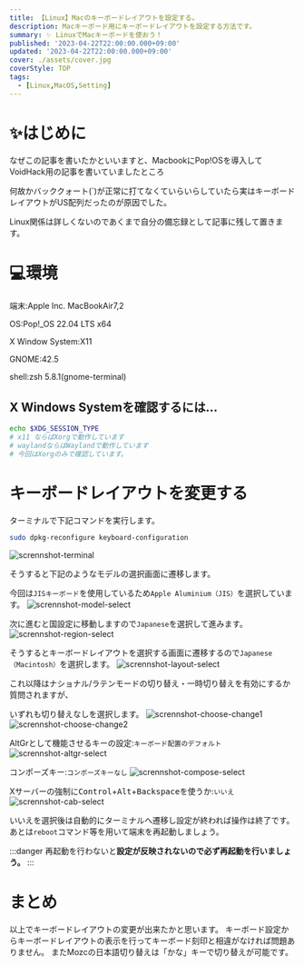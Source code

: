 ```yaml
---
title: 【Linux】Macのキーボードレイアウトを設定する。
description: Macキーボード用にキーボードレイアウトを設定する方法です。
summary: ✨ LinuxでMacキーボードを使おう！
published: '2023-04-22T22:00:00.000+09:00'
updated: '2023-04-22T22:00:00.000+09:00'
cover: ./assets/cover.jpg
coverStyle: TOP
tags:
  - [Linux,MacOS,Setting]
---
```


# ✨はじめに
なぜこの記事を書いたかといいますと、MacbookにPop!OSを導入してVoidHack用の記事を書いていましたところ

何故かバッククォート(`)が正常に打てなくていらいらしていたら実はキーボードレイアウトがUS配列だったのが原因でした。

Linux関係は詳しくないのであくまで自分の備忘録として記事に残して置きます。

# 💻環境
端末:Apple Inc. MacBookAir7,2

OS:Pop!_OS 22.04 LTS x64

X Window System:X11

GNOME:42.5

shell:zsh 5.8.1(gnome-terminal)
## X Windows Systemを確認するには...
```bash
echo $XDG_SESSION_TYPE
# x11 ならばXorgで動作しています
# waylandならばWaylandで動作しています
# 今回はXorgのみで確認しています。
```

# キーボードレイアウトを変更する
ターミナルで下記コマンドを実行します。
```bash
sudo dpkg-reconfigure keyboard-configuration
```
![scrennshot-terminal](./assets/terminal.png)

そうすると下記のようなモデルの選択画面に遷移します。

今回は`JISキーボード`を使用しているため`Apple Aluminium（JIS）`を選択しています。
![scrennshot-model-select](./assets/model.png)

次に進むと国設定に移動しますので`Japanese`を選択して進みます。
![scrennshot-region-select](./assets/region.png)

そうするとキーボードレイアウトを選択する画面に遷移するので`Japanese（Macintosh）`を選択します。
![scrennshot-layout-select](./assets/_layout.png)

これ以降はナショナル/ラテンモードの切り替え・一時切り替えを有効にするか質問されますが、

いずれも切り替えなしを選択します。
![scrennshot-choose-change1](./assets/change1.png)
![scrennshot-choose-change2](./assets/change2.png)

AltGrとして機能させるキーの設定:`キーボード配置のデフォルト`
![scrennshot-altgr-select](./assets/alt_default.png)

コンポーズキー:`コンポーズキーなし`
![scrennshot-compose-select](./assets/compose.png)

Xサーバーの強制に<kbd>Control</kbd>+<kbd>Alt</kbd>+<kbd>Backspace</kbd>を使うか:`いいえ`
![scrennshot-cab-select](./assets/cab.png)

いいえを選択後は自動的にターミナルへ遷移し設定が終われば操作は終了です。
あとは`reboot`コマンド等を用いて端末を再起動しましょう。

:::danger
再起動を行わないと**設定が反映されないので必ず再起動を行いましょう。**
:::

# まとめ
以上でキーボードレイアウトの変更が出来たかと思います。
キーボード設定からキーボードレイアウトの表示を行ってキーボード刻印と相違がなければ問題ありません。
またMozcの日本語切り替えは「かな」キーで切り替えが可能です。